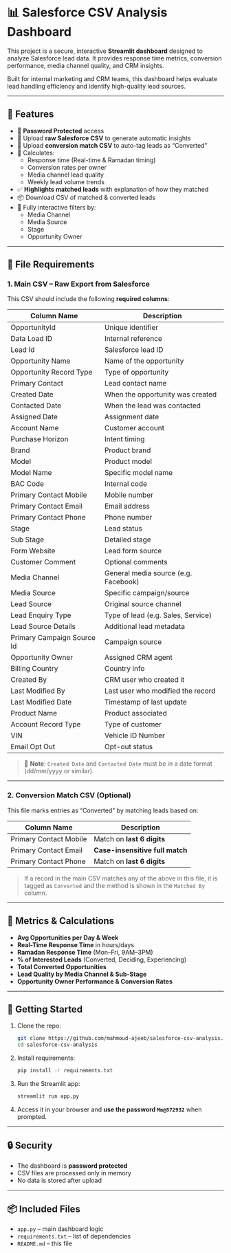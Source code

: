 
# 📊 Salesforce CSV Analysis Dashboard

This project is a secure, interactive **Streamlit dashboard** designed to analyze Salesforce lead data. It provides response time metrics, conversion performance, media channel quality, and CRM insights.

Built for internal marketing and CRM teams, this dashboard helps evaluate lead handling efficiency and identify high-quality lead sources.

---

## 🚀 Features

- 🔐 **Password Protected** access
- 📁 Upload **raw Salesforce CSV** to generate automatic insights
- 🔁 Upload **conversion match CSV** to auto-tag leads as “Converted”
- 🧠 Calculates:
  - Response time (Real-time & Ramadan timing)
  - Conversion rates per owner
  - Media channel lead quality
  - Weekly lead volume trends
- ✅ **Highlights matched leads** with explanation of how they matched
- 📦 Download CSV of matched & converted leads
- 📱 Fully interactive filters by:
  - Media Channel
  - Media Source
  - Stage
  - Opportunity Owner

---

## 📂 File Requirements

### 1. **Main CSV – Raw Export from Salesforce**

This CSV should include the following **required columns**:

| Column Name                | Description                           |
|---------------------------|---------------------------------------|
| OpportunityId             | Unique identifier                     |
| Data Load ID              | Internal reference                    |
| Lead Id                   | Salesforce lead ID                    |
| Opportunity Name          | Name of the opportunity               |
| Opportunity Record Type   | Type of opportunity                   |
| Primary Contact           | Lead contact name                     |
| Created Date              | When the opportunity was created      |
| Contacted Date            | When the lead was contacted           |
| Assigned Date             | Assignment date                       |
| Account Name              | Customer account                      |
| Purchase Horizon          | Intent timing                         |
| Brand                     | Product brand                         |
| Model                     | Product model                         |
| Model Name                | Specific model name                   |
| BAC Code                  | Internal code                         |
| Primary Contact Mobile    | Mobile number                         |
| Primary Contact Email     | Email address                         |
| Primary Contact Phone     | Phone number                          |
| Stage                     | Lead status                           |
| Sub Stage                 | Detailed stage                        |
| Form Website              | Lead form source                      |
| Customer Comment          | Optional comments                     |
| Media Channel             | General media source (e.g. Facebook)  |
| Media Source              | Specific campaign/source              |
| Lead Source               | Original source channel               |
| Lead Enquiry Type         | Type of lead (e.g. Sales, Service)    |
| Lead Source Details       | Additional lead metadata              |
| Primary Campaign Source Id| Campaign source                       |
| Opportunity Owner         | Assigned CRM agent                    |
| Billing Country           | Country info                          |
| Created By                | CRM user who created it               |
| Last Modified By          | Last user who modified the record     |
| Last Modified Date        | Timestamp of last update              |
| Product Name              | Product associated                    |
| Account Record Type       | Type of customer                      |
| VIN                       | Vehicle ID Number                     |
| Email Opt Out             | Opt-out status                        |

> 📝 **Note**: `Created Date` and `Contacted Date` must be in a date format (dd/mm/yyyy or similar).

---

### 2. **Conversion Match CSV (Optional)**

This file marks entries as “Converted” by matching leads based on:

| Column Name               | Description                   |
|--------------------------|-------------------------------|
| Primary Contact Mobile   | Match on **last 6 digits**    |
| Primary Contact Email    | **Case-insensitive full match** |
| Primary Contact Phone    | Match on **last 6 digits**    |

> If a record in the main CSV matches any of the above in this file, it is tagged as `Converted` and the method is shown in the `Matched By` column.

---

## 🧮 Metrics & Calculations

- **Avg Opportunities per Day & Week**
- **Real-Time Response Time** in hours/days
- **Ramadan Response Time** (Mon–Fri, 9AM–3PM)
- **% of Interested Leads** (Converted, Deciding, Experiencing)
- **Total Converted Opportunities**
- **Lead Quality by Media Channel & Sub-Stage**
- **Opportunity Owner Performance & Conversion Rates**

---

## 🎯 Getting Started

1. Clone the repo:
   ```bash
   git clone https://github.com/mahmoud-ajeeb/salesforce-csv-analysis.git
   cd salesforce-csv-analysis
   ```

2. Install requirements:
   ```bash
   pip install -r requirements.txt
   ```

3. Run the Streamlit app:
   ```bash
   streamlit run app.py
   ```

4. Access it in your browser and **use the password `Mm@872932`** when prompted.

---

## 🔒 Security

- The dashboard is **password protected**
- CSV files are processed only in memory
- No data is stored after upload

---

## 📦 Included Files

- `app.py` – main dashboard logic
- `requirements.txt` – list of dependencies
- `README.md` – this file
